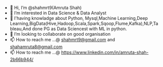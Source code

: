 - 👋 Hi, I’m @shahmrt9(Amruta Shah)
- 👀 I’m interested in Data Science & Data Analyst
- 🌱 I'having knowladge about Python, Mysql,Machine Learning,Deep Learning,BigData(Hive,Hadoop,Scala,Spark,Sqoop,Flume,Kafka),NLP,Tableau,And done PG as Data Sciencest with ML in python.
- 💞️ I’m looking to collaborate on good organisation 
- 📫 How to reach me ...@ shahmrt9@gmail.com and shahamruta8@gmail.com
- 📫 How to reach me ...@ https://www.linkedin.com/in/amruta-shah-2b66b944/
<!---
shahmrt9/shahmrt9 is a ✨ special ✨ repository because its `README.md` (this file) appears on your GitHub profile.
You can click the Preview link to take a look at your changes.
--->
